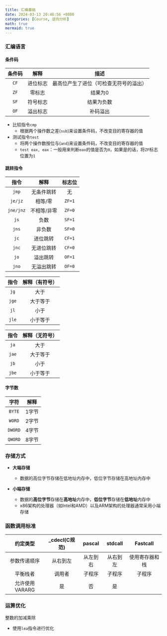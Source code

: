 ```yaml
---
title: 汇编基础
date: 2024-03-13 20:46:56 +0800
categories: [Course, 逆向分析]
math: true
mermaid: true
---
```



### 汇编语言

#### 条件码

| 条件码  |  解释  |         描述          |
| :--: | :--: | :-----------------: |
| `CF` | 进位标志 | 最高位产生了进位（可检查无符号的溢出） |
| `ZF` | 零标志  |        结果为0         |
| `SF` | 符号标志 |        结果为负数        |
| `OF` | 溢出标志 |        补码溢出         |


- 比较指令`cmp`
	- 根据两个操作数之差(`sub`)来设置条件码，不改变目的寄存器的值
- 测试指令`test`
	- 将两个操作数按位与(`and`)来设置条件码，不改变目的寄存器的值
	- `test eax, eax`：一般用来判断`eax`的值是否为`0`，如果是的话，将`ZF`标志位置为`1`

#### 跳转指令

| 指令 | 解释 | 标志位 |
| :--: | :--: | :--: |
| `jmp` | 无条件跳转 | 无 |
| `je/jz` | 相等/零 | `ZF=1` |
| `jne/jnz` | 不相等/非零 | `ZF=0` |
| `js` | 负数 | `SF=1` |
| `jns` | 非负数 | `SF=0` |
| `jc` | 进位跳转 | `CF=1` |
| `jnc` | 无进位跳转 | `CF=0` |
| `jo` | 溢出跳转 | `OF=1` |
| `jno` | 无溢出跳转 | `OF=0` |

| 指令 | 解释（有符号） |
| :--: | :--: |
| `jg` | 大于 |
| `jge` | 大于等于 |
| `jl` | 小于 |
| `jle` | 小于等于 |

| 指令 | 解释（无符号） |
| :--: | :--: |
| `ja` | 大于 |
| `jae` | 大于等于 |
| `jb` | 小于 |
| `jbe` | 小于等于 |

#### 字节数

| 字符 | 解释 |
| :--: | :--: |
| `BYTE` | 1字节 |
| `WORD` | 2字节 |
| `DWORD` | 4字节 |
| `QWORD` | 8字节 |

### 存储方式

- **大端存储**
	- 数据的高位字节存储在低地址内存中，低位字节存储在高地址内存中

- **小端存储**
	- 数据的**高位字节**存储在**高地址**内存中，**低位字节**存储在**低地址**内存中
	- x86架构的处理器（如Intel和AMD）以及ARM架构的处理器通常采用小端存储


### 函数调用标准

|    约定类型    | _cdecl(C规范) | pascal | stdcall | Fastcall |
| :--------: | :---------: | :----: | :-----: | :------: |
|   参数传递顺序   |    从右到左     |  从左到右  |  从右到左   | 使用寄存器和栈  |
|    平衡栈者    |     调用者     |  子程序   |   子程序   |   子程序    |
| 允许使用VARARG |      是      |   否    |    是    |          |


### 运算优化

整数的加减乘除
- 使用`lea`指令进行优化
